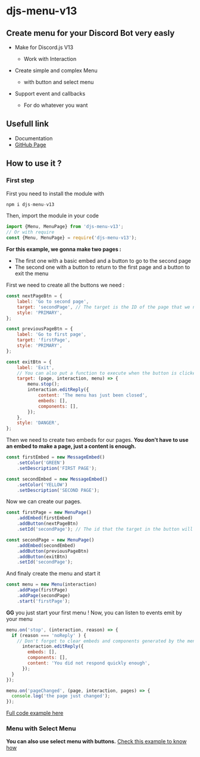 # djs-menu-v13

## Create menu for your Discord Bot very easly

- Make for Discord.js V13
  - Work with Interaction

- Create simple and complex Menu
  - with button and select menu

- Support event and callbacks
  - For do whatever you want

## Usefull link

- Documentation
- [GitHub Page](https://github.com/Shizey/djs-menu-v13)

## How to use it ?

### First step

First you need to install the module with

```js
npm i djs-menu-v13
```

Then, import the module in your code

```js
import {Menu, MenuPage} from 'djs-menu-v13';
// Or with require
const {Menu, MenuPage} = require('djs-menu-v13');
```

**For this example, we gonna make two pages :**

- The first one with a basic embed and a button to go to the second page
- The second one with a button to return to the first page and a button to exit the menu

First we need to create all the buttons we need :

```js
const nextPageBtn = {
    label: 'Go to second page',
    target: 'secondPage', // The target is the ID of the page that we need to display when this button is clicked
    style: 'PRIMARY',
};

const previousPageBtn = {
    label: 'Go to first page',
    target: 'firstPage',
    style: 'PRIMARY',
};

const exitBtn = {
    label: 'Exit',
    // You can also put a function to execute when the button is clicked
    target: (page, interaction, menu) => {
        menu.stop();
        interaction.editReply({
            content: 'The menu has just been closed',
            embeds: [],
            components: [],
        });
    },
    style: 'DANGER',
};
```

Then we need to create two embeds for our pages.
**You don't have to use an embed to make a page, just a content is enough.**

```js
const firstEmbed = new MessageEmbed()
    .setColor('GREEN')
    .setDescription('FIRST PAGE');

const secondEmbed = new MessageEmbed()
    .setColor('YELLOW')
    .setDescription('SECOND PAGE'); 
```

Now we can create our pages.

```js
const firstPage = new MenuPage()
    .addEmbed(firstEmbed)
    .addButton(nextPageBtn)
    .setId('secondPage'); // The id that the target in the button will use

const secondPage = new MenuPage()
    .addEmbed(secondEmbed)
    .addButton(previousPageBtn)
    .addButton(exitBtn)
    .setId('secondPage');
```

And finaly create the menu and start it

```js
const menu = new Menu(interaction)
    .addPage(firstPage)
    .addPage(secondPage)
    .start('firstPage');
```

**GG** you just start your first menu !
Now, you can listen to events emit by your menu

```js
menu.on('stop', (interaction, reason) => {
  if (reason === 'noReply' ) {
    // Don't forget to clear embeds and components generated by the menu
      interaction.editReply({
        embeds: [], 
        components: [],
        content: 'You did not respond quickly enough',
      });
  }
});

menu.on('pageChanged', (page, interaction, pages) => {
  console.log('the page just changed');
});
```

[Full code example here](https://github.com/Shizey/djs-menu-v13/blob/main/examples/firstStep.js)

### Menu with Select Menu

**You can also use select menu with buttons.**
[Check this example to know how](https://github.com/Shizey/djs-menu-v13/blob/main/examples/selectMenu.js)
